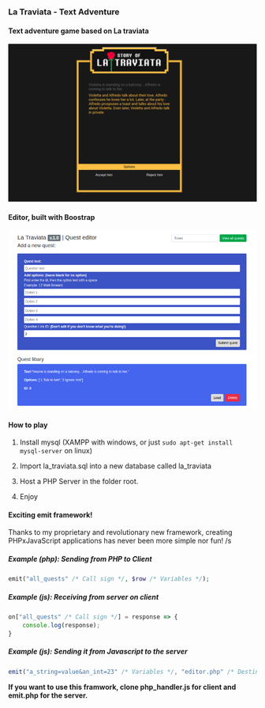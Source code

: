 ### La Traviata - Text Adventure

#### Text adventure game based on La traviata

![Game screenshot](img/game-screenshot.png)


#### Editor, built with Boostrap

![Bootstrap Editor](img/bootstrap-showcase.png)


#### How to play

 1. Install mysql (XAMPP with windows, or just ```sudo apt-get install mysql-server``` on linux)

 2. Import la_traviata.sql into a new database called la_traviata

 3. Host a PHP Server in the folder root.

 4. Enjoy


#### Exciting emit framework!

Thanks to my proprietary and revolutionary new framework, creating PHPxJavaScript applications has never been more simple nor fun! /s

##### Example (php): Sending from PHP to Client

```php
emit("all_quests" /* Call sign */, $row /* Variables */);
```

##### Example (js): Receiving from server on client

```javascript
on["all_quests" /* Call sign */] = response => {
    console.log(response);
}
```

##### Example (js): Sending it from Javascript to the server

```javascript
emit("a_string=value&an_int=23" /* Variables */, "editor.php" /* Destination */);
```

**If you want to use this framwork, clone php_handler.js for client and emit.php for the server.**

